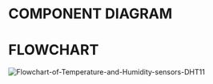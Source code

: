 # COMPONENT DIAGRAM

# **FLOWCHART**

![Flowchart-of-Temperature-and-Humidity-sensors-DHT11](https://user-images.githubusercontent.com/94214304/143832320-8cb84686-c097-4389-b3f0-27af443813b3.png)
